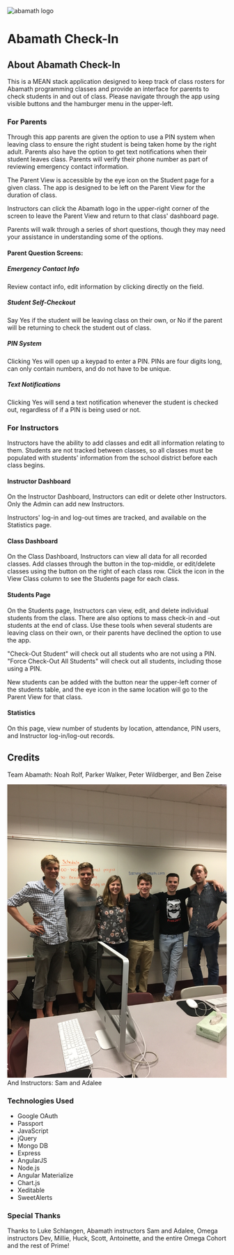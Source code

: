 ![abamath logo][logo]
# Abamath Check-In

## About Abamath Check-In
This is a MEAN stack application designed to keep track of class rosters for Abamath programming classes and provide an interface for parents to check students in and out of class.  Please navigate through the app using visible buttons and the hamburger menu in the upper-left.

### For Parents
Through this app parents are given the option to use a PIN system when leaving class to ensure the right student is being taken home by the right adult.  Parents also have the option to get text notifications when their student leaves class.  Parents will verify their phone number as part of reviewing emergency contact information.

The Parent View is accessible by the eye icon on the Student page for a given class.  The app is designed to be left on the Parent View for the duration of class.

Instructors can click the Abamath logo in the upper-right corner of the screen to leave the Parent View and return to that class' dashboard page.

Parents will walk through a series of short questions, though they may need your assistance in understanding some of the options.

#### Parent Question Screens:
##### Emergency Contact Info
Review contact info, edit information by clicking directly on the field.

##### Student Self-Checkout
Say Yes if the student will be leaving class on their own, or No if the parent will be returning to check the student out of class.

##### PIN System
Clicking Yes will open up a keypad to enter a PIN.  PINs are four digits long, can only contain numbers, and do not have to be unique.

##### Text Notifications
Clicking Yes will send a text notification whenever the student is checked out, regardless of if a PIN is being used or not.

### For Instructors
Instructors have the ability to add classes and edit all information relating to them.  Students are not tracked between classes, so all classes must be populated with students' information from the school district before each class begins.

#### Instructor Dashboard
On the Instructor Dashboard, Instructors can edit or delete other Instructors.  Only the Admin can add new Instructors.

Instructors' log-in and log-out times are tracked, and available on the Statistics page.

#### Class Dashboard
On the Class Dashboard, Instructors can view all data for all recorded classes.  Add classes through the button in the top-middle, or edit/delete classes using the button on the right of each class row.  Click the icon in the View Class column to see the Students page for each class.

#### Students Page
On the Students page, Instructors can view, edit, and delete individual students from the class.  There are also options to mass check-in and -out students at the end of class.  Use these tools when several students are leaving class on their own, or their parents have declined the option to use the app.

"Check-Out Student" will check out all students who are not using a PIN.  "Force Check-Out All Students" will check out all students, including those using a PIN.

New students can be added with the button near the upper-left corner of the students table, and the eye icon in the same location will go to the Parent View for that class.

#### Statistics
On this page, view number of students by location, attendance, PIN users, and Instructor log-in/log-out records.


## Credits
Team Abamath:  Noah Rolf, Parker Walker, Peter Wildberger, and Ben Zeise

![Group Photo][group]
And Instructors: Sam and Adalee

### Technologies Used
* Google OAuth
* Passport
* JavaScript
* jQuery
* Mongo DB
* Express
* AngularJS
* Node.js
* Angular Materialize
* Chart.js
* Xeditable
* SweetAlerts

### Special Thanks
Thanks to Luke Schlangen, Abamath instructors Sam and Adalee, Omega instructors Dev, Millie, Huck, Scott, Antoinette, and the entire Omega Cohort and the rest of Prime!

[group]: https://github.com/Gunnar34/group_project/blob/master/public/assets/images/groupphoto.png
 [logo]:https://github.com/Gunnar34/group_project/blob/master/public/assets/images/abamath.png
